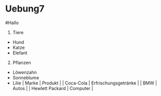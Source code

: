 Uebung7
=======
#Hallo
1. Tiere
 * Hund
 * Katze
 * Elefant
2. Pflanzen
 * Löwenzahn
 * Sonneblume
 * Lilie
| Marke | Produkt |
| Coca-Cola | Erfrischungsgetränke |
| BMW | Autos |
| Hewlett Packard | Computer |
